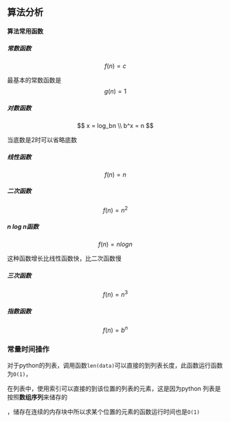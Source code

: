 ## 算法分析

#### 算法常用函数

##### 常数函数

$$
f(n) = c
$$

最基本的常数函数是
$$
g(n) = 1
$$

##### 对数函数

$$
x = log_bn \\  b^x = n
$$

当底数是2时可以省略底数



##### 线性函数

$$
f(n) = n
$$

##### 二次函数

$$
f(n) = n^ 2
$$

##### n log n函数

$$
f(n) = n log n
$$

这种函数增长比线性函数快，比二次函数慢

##### 三次函数

$$
f(n) = n ^ 3
$$

##### 指数函数

$$
f(n) = b^n
$$







### 常量时间操作

对于python的列表，调用函数`len(data)`可以直接的到列表长度，此函数运行函数为`O(1)`，

在列表中，使用索引可以直接的到该位置的列表的元素，这是因为python 列表是按照**数组序列**来储存的

，储存在连续的内存块中所以求某个位置的元素的函数运行时间也是`O(1)`

 









